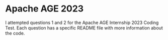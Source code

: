 # Apache AGE 2023

I attempted questions 1 and 2 for the Apache AGE Internship 2023 Coding Test.
Each question has a specific README file with more information about the code.
